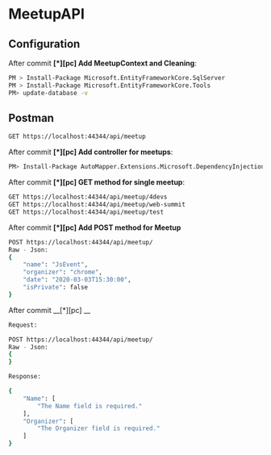# MeetupAPI

## Configuration

After commit __[*][pc] Add MeetupContext and Cleaning__:

```sh
PM > Install-Package Microsoft.EntityFrameworkCore.SqlServer
PM > Install-Package Microsoft.EntityFrameworkCore.Tools
PM> update-database -v
```

## Postman
```sh
GET https://localhost:44344/api/meetup
```

After commit __[*][pc] Add controller for meetups__:
```sh
PM> Install-Package AutoMapper.Extensions.Microsoft.DependencyInjection
```

After commit __[*][pc] GET method for single meetup__:
```sh
GET https://localhost:44344/api/meetup/4devs
GET https://localhost:44344/api/meetup/web-summit
GET https://localhost:44344/api/meetup/test
```


After commit __[*][pc] Add POST method for Meetup__

```sh
POST https://localhost:44344/api/meetup/
Raw - Json:
{
    "name": "JsEvent",
    "organizer": "chrome",
    "date": "2020-03-03T15:30:00",
    "isPrivate": false
}
```

After commit __[*][pc] __

```sh
Request:

POST https://localhost:44344/api/meetup/
Raw - Json:
{
}

Response:

{
    "Name": [
        "The Name field is required."
    ],
    "Organizer": [
        "The Organizer field is required."
    ]
}
```

